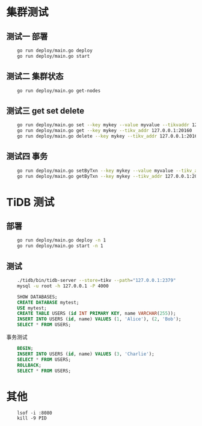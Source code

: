 # 集群测试
## 测试一 部署 
```bash
    go run deploy/main.go deploy
    go run deploy/main.go start
```
## 测试二 集群状态
```bash
    go run deploy/main.go get-nodes
```

## 测试三 get set delete
```bash
    go run deploy/main.go set --key mykey --value myvalue --tikvaddr 127.0.0.1:20160
    go run deploy/main.go get --key mykey --tikv_addr 127.0.0.1:20160
    go run deploy/main.go delete --key mykey --tikv_addr 127.0.0.1:20160
```
    
## 测试四 事务
```bash
    go run deploy/main.go setByTxn --key mykey --value myvalue --tikv_addr 127.0.0.1:20160 --startVersion 1 --commitVersion 2
    go run deploy/main.go getByTxn --key mykey --tikv_addr 127.0.0.1:20160 --commitVersion 2
```

# TiDB 测试
## 部署
```bash
    go run deploy/main.go deploy -n 1
    go run deploy/main.go start -n 1
```

## 测试
```bash
    ./tidb/bin/tidb-server --store=tikv --path="127.0.0.1:2379"
    mysql -u root -h 127.0.0.1 -P 4000
```

```sql
    SHOW DATABASES;
    CREATE DATABASE mytest;
    USE mytest;
    CREATE TABLE USERS (id INT PRIMARY KEY, name VARCHAR(255));
    INSERT INTO USERS (id, name) VALUES (1, 'Alice'), (2, 'Bob');
    SELECT * FROM USERS;
```
事务测试
```sql
    BEGIN;
    INSERT INTO USERS (id, name) VALUES (3, 'Charlie');
    SELECT * FROM USERS;
    ROLLBACK;
    SELECT * FROM USERS;
```

# 其他
```
    lsof -i :8080
    kill -9 PID
```